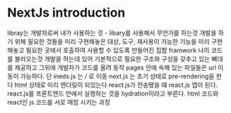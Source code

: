 # NextJs introduction

 libray는 개발자로써 내가 사용하는 것 - libary를 사용해서 무언가를 하는것
 개발을 하기 위해 필요한 것들을 미리 구현해놓은 대상, 도구, 재사용이 가능한 기능을 미리 구현해놓고 필요한 곳에서 호출하여 사용할 수 있도록 만들어진 집합
 framwork 나의 코드를 불러오는것
 개발을 하는데 있어 기본적으로 필요한 구조와 구성을 갖추고 있는 뼈대를 제공하고 그위에 개발자가 코드를 올려 동작
 pages 안에  속해 있는 파일들은 url 이동이 가능하다.
 단 inedx.js 는 / 로 이동
 next.js 는 초기 상태로 pre-rendering을 한다 html 상태로 미리 렌더링이 되있는다
 react.js가 전송됐을 떄 react.js 앱이 된다. 
 react.js를 프론트엔드 안에서 실행하는 것을 hydration이라고 부른다.
 html 코드와 react인 js 코드를 서로 매칭 시키는 과정